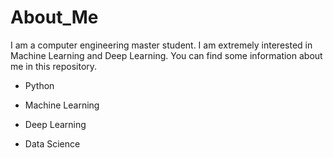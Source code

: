 # About_Me

I am a computer engineering master student. I am extremely interested in Machine Learning and Deep Learning. You can find some information about me in this repository.

- Python

- Machine Learning

- Deep Learning

- Data Science
